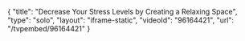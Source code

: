 {
    "title": "Decrease Your Stress Levels by Creating a Relaxing Space",
    "type": "solo",
    "layout": "iframe-static",
    "videoId": "96164421",
    "url": "\/tvpembed\/96164421"
}